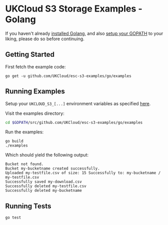 # UKCloud S3 Storage Examples - Golang

If you haven't already [installed Golang](https://golang.org/doc/install), and
also [setup your GOPATH](https://golang.org/doc/code.html) to your liking,
please do so before continuing.

## Getting Started

First fetch the example code:

```
go get -u github.com/UKCloud/esc-s3-examples/go/examples
```

## Running Examples

Setup your `UKCLOUD_S3_[...]` environment variables as
specified
[here](https://github.com/UKCloud/esc-s3-examples/blob/master/README.md).

Visit the examples directory:

```bash
cd $GOPATH/src/github.com/UKCloud/esc-s3-examples/go/examples
```

Run the examples:

```
go build
./examples
```

Which should yield the following output:

```
Bucket not found.
Bucket my-bucketname created successfully.
Uploaded my-testfile.csv of size: 15 Successfully to: my-bucketname / my-testfile.csv
Successfully saved my-download.csv
Successfully deleted my-testfile.csv
Successfully deleted my-bucketname
```

## Running Tests

```bash
go test
```
